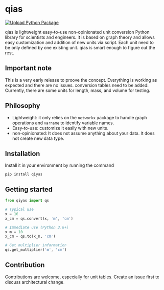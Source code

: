 # qias

[![Upload Python Package](https://github.com/MosGeo/qiyas/actions/workflows/python-publish.yml/badge.svg)](https://github.com/MosGeo/qiyas/actions/workflows/python-publish.yml)


qias is lightweight easy-to-use non-opinionated unit conversion Python library for scientists and engineers. It is based on graph theory and allows easy customization and addition of new units via script. Each unit need to be only defined by one existing unit. qias is smart enough to figure out the rest.

## Important note
This is a very early release to proove the concept. Everything is working as expected and there are no issues. conversion tables need to be added. Currently, there are some units for length, mass, and volume for testing.

## Philosophy
- Lightweight: it only relies on the `networkx` package to handle graph operations and `varname` to identify variable names.
- Easy-to-use: customize it easily with new units.
- non-opinionated: It does not assume anything about your data. It does not create new data type.

## Installation
Install it in your environment by running the command

```
pip install qiyas
```

## Getting started

```python
from qiyas import qs

# Typical use
x = 10
x_cm = qs.convert(x, 'm', 'cm')

# Immediate use (Python 3.8+)
x_m = 10
x_cm = qs.to(x_m, 'cm')

# Get multiplier information
qs.get_multiplier('m', 'cm')
```

## Contribution
Contributions are welcome, especially for unit tables. Create an issue first to discuss architectural change.
